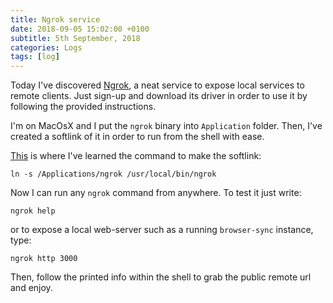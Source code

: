 ```yaml
---
title: Ngrok service
date: 2018-09-05 15:02:00 +0100
subtitle: 5th September, 2018
categories: Logs
tags: [log]
---
```


Today I've discovered [Ngrok](https://ngrok.com/), a neat service to expose local services to remote clients. Just sign-up and download its driver in order to use it by following the provided instructions.

I'm on MacOsX and I put the `ngrok` binary into `Application` folder. Then, I've created a softlink of it in order to run from the shell with ease.

[This](https://superuser.com/questions/386345/what-is-the-correct-way-to-alias-applications-in-os-x-through-bash) is where I've learned the command to make the softlink:

```shell
ln -s /Applications/ngrok /usr/local/bin/ngrok
```

Now I can run any `ngrok` command from anywhere. To test it just write:

```shell
ngrok help
```

or to expose a local web-server such as a running `browser-sync` instance, type:

```shell
ngrok http 3000
```

Then, follow the printed info within the shell to grab the public remote url and enjoy.